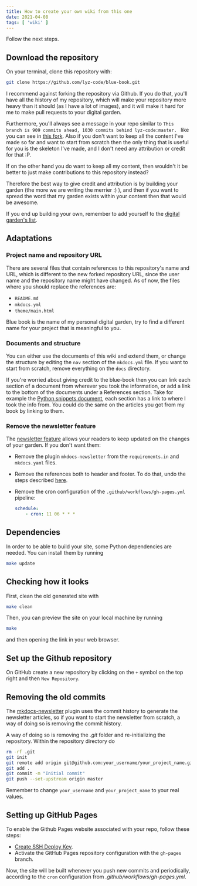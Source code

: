 ```yaml
---
title: How to create your own wiki from this one
date: 2021-04-08
tags: [ 'wiki' ]
---
```


Follow the next steps.

## Download the repository

On your terminal, clone this repository with:

```bash
git clone https://github.com/lyz-code/blue-book.git
```

I recommend against forking the repository via Github. If you do that, you'll have all the history of my repository, which will make your repository more heavy than it should (as I have a lot of images), and it will make it hard for me to make pull requests to your digital garden.

Furthermore, you'll always see a message in your repo similar to `This branch is 909 commits ahead, 1030 commits behind lyz-code:master. ` like you can see in [this fork](https://github.com/m0wer/memento). Also if you don't want to keep all the content I've made so far and want to start from scratch then the only thing that is useful for you is the skeleton I've made, and I don't need any attribution or credit for that :P.

If on the other hand you do want to keep all my content, then wouldn't it be better to just make contributions to this repository instead?

Therefore the best way to give credit and attribution is by building your garden (the more we are writing the merrier :) ), and then if you want to spread the word that my garden exists within your content then that would be awesome.

If you end up building your own, remember to add yourself to the [digital
garden's list](https://github.com/lyz-code/best-of-digital-gardens).

## Adaptations

### Project name and repository URL

There are several files that contain references to this repository's name and URL, which is
different to the new forked repository URL, since the user name and the repository name
might have changed. As of now, the files where you should replace the references are:

* `README.md`
* `mkdocs.yml`
* `theme/main.html`

Blue book is the name of my personal digital garden, try to find a different
name for your project that is meaningful to you.

### Documents and structure

You can either use the documents of this wiki and extend them, or change the
structure by editing the  `nav` section of the `mkdocs.yml` file. If you want to
start from scratch, remove everything on the `docs` directory.

If you're worried about giving credit to the blue-book then you can link each
section of a document from wherever you took the information, or add a link to
the bottom of the documents under a References section. Take for example the
[Python snippets
document](https://lyz-code.github.io/blue-book/coding/python/python_snippets),
each section has a link to where I took the info from. You could do the same on
the articles you got from my book by linking to them.

### Remove the newsletter feature

The [newsletter
feature](https://lyz-code.github.io/blue-book/newsletter/0_newsletter_index/)
allows your readers to keep updated on the changes of your garden. If you don't
want them:

* Remove the plugin `mkdocs-newsletter` from the `requirements.in` and
    `mkdocs.yaml` files.
* Remove the references both to header and footer. To do that, undo the steps described
    [here](https://lyz-code.github.io/mkdocs-newsletter/install/#mkdocs-configuration-enhancements).
* Remove the cron configuration of the `.github/workflows/gh-pages.yml`
    pipeline:

    ```yaml
    schedule:
        - cron: 11 06 * * *
    ```

## Dependencies

In order to be able to build your site, some Python dependencies are needed. You
can install them by running

```bash
make update
```

## Checking how it looks

First, clean the old generated site with

```bash
make clean
```

Then, you can preview the site on your local machine by running

```bash
make
```

and then opening the link in your web browser.

## Set up the Github repository

On GitHub create a new repository by clicking on the `+` symbol on the top right
and then `New Repository`.


## Removing the old commits

The [mkdocs-newsletter](https://github.com/lyz-code/mkdocs-newsletter/) plugin
uses the commit history to generate the newsletter articles, so if you want to start the newsletter from scratch, a way of doing so is removing the commit history.

A way of doing so is removing the *.git* folder and re-initializing the repository.
Within the repository directory do

```bash
rm -rf .git
git init
git remote add origin git@github.com:your_username/your_project_name.git
git add .
git commit -m "Initial commit"
git push --set-upstream origin master
```

Remember to change `your_username` and `your_project_name` to your real values.

## Setting up GitHub Pages

To enable the Github Pages website associated with your repo, follow these steps:

* [Create SSH Deploy Key](https://github.com/peaceiris/actions-gh-pages#-create-ssh-deploy-key).
* Activate the GitHub Pages repository configuration with the `gh-pages` branch.

Now, the site will be built whenever you push new commits and periodically,
according to the `cron` configuration from *.github/workflows/gh-pages.yml*.
